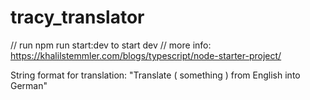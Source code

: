 # tracy_translator

// run npm run start:dev to start dev
// more info: https://khalilstemmler.com/blogs/typescript/node-starter-project/

String format for translation: "Translate ( something ) from English into German"
